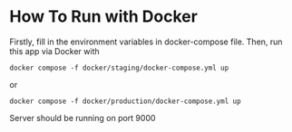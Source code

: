 # How To Run with Docker
Firstly, fill in the environment variables in docker-compose file. Then, run this app via Docker with


```
docker compose -f docker/staging/docker-compose.yml up
```

or

```
docker compose -f docker/production/docker-compose.yml up
```

Server should be running on port 9000